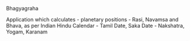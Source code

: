 Bhagyagraha

Application which calculates
	- planetary positions
	- Rasi, Navamsa and Bhava, as per Indian Hindu Calendar
	- Tamil Date, Saka Date
	- Nakshatra, Yogam, Karanam